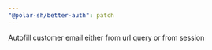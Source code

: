 ```yaml
---
"@polar-sh/better-auth": patch
---
```


Autofill customer email either from url query or from session
